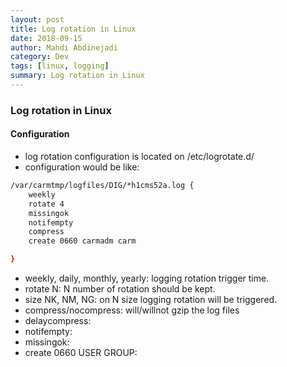 ```yaml
---
layout: post
title: Log rotation in Linux
date: 2018-09-15
author: Mahdi Abdinejadi
category: Dev
tags: [linux, logging]
summary: Log rotation in Linux
---
```


### Log rotation in Linux
#### Configuration 
- log rotation configuration is located on /etc/logrotate.d/
- configuration would be like:
~~~bash
/var/carmtmp/logfiles/DIG/*h1cms52a.log {
    weekly
    rotate 4 
    missingok
    notifempty
    compress
    create 0660 carmadm carm

}
~~~
- weekly, daily, monthly, yearly: logging rotation trigger time.
- rotate N: N number of rotation should be kept.
- size NK, NM, NG: on N size logging rotation will be triggered.
- compress/nocompress: will/willnot gzip the log files
- delaycompress:
- notifempty:
- missingok: 
- create 0660 USER GROUP: 